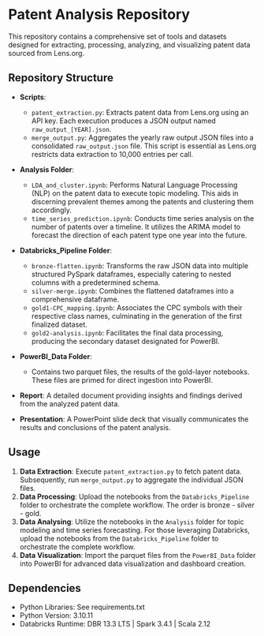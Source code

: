 # Patent Analysis Repository

This repository contains a comprehensive set of tools and datasets designed for extracting, processing, analyzing, and visualizing patent data sourced from Lens.org. 

## Repository Structure

- **Scripts**: 
  - `patent_extraction.py`: Extracts patent data from Lens.org using an API key. Each execution produces a JSON output named `raw_output_[YEAR].json`.
  - `merge_output.py`: Aggregates the yearly raw output JSON files into a consolidated `raw_output.json` file. This script is essential as Lens.org restricts data extraction to 10,000 entries per call.

- **Analysis Folder**: 
  - `LDA_and_cluster.ipynb`: Performs Natural Language Processing (NLP) on the patent data to execute topic modeling. This aids in discerning prevalent themes among the patents and clustering them accordingly.
  - `time_series_prediction.ipynb`: Conducts time series analysis on the number of patents over a timeline. It utilizes the ARIMA model to forecast the direction of each patent type one year into the future.

- **Databricks_Pipeline Folder**: 
  - `bronze-flatten.ipynb`: Transforms the raw JSON data into multiple structured PySpark dataframes, especially catering to nested columns with a predetermined schema.
  - `silver-merge.ipynb`: Combines the flattened dataframes into a comprehensive dataframe.
  - `gold1-CPC_mapping.ipynb`: Associates the CPC symbols with their respective class names, culminating in the generation of the first finalized dataset.
  - `gold2-analysis.ipynb`: Facilitates the final data processing, producing the secondary dataset designated for PowerBI.

- **PowerBI_Data Folder**: 
  - Contains two parquet files, the results of the gold-layer notebooks. These files are primed for direct ingestion into PowerBI.

- **Report**: A detailed document providing insights and findings derived from the analyzed patent data.

- **Presentation**: A PowerPoint slide deck that visually communicates the results and conclusions of the patent analysis.

## Usage

1. **Data Extraction**: Execute `patent_extraction.py` to fetch patent data. Subsequently, run `merge_output.py` to aggregate the individual JSON files.
2. **Data Processing**: Upload the notebooks from the `Databricks_Pipeline` folder to orchestrate the complete workflow. The order is bronze - silver - gold.
3. **Data Analysing**: Utilize the notebooks in the `Analysis` folder for topic modeling and time series forecasting. For those leveraging Databricks, upload the notebooks from the `Databricks_Pipeline` folder to orchestrate the complete workflow.
4. **Data Visualization**: Import the parquet files from the `PowerBI_Data` folder into PowerBI for advanced data visualization and dashboard creation.

## Dependencies

- Python Libraries: See requirements.txt
- Python Version: 3.10.11
- Databricks Runtime: DBR 13.3 LTS | Spark 3.4.1 | Scala 2.12



